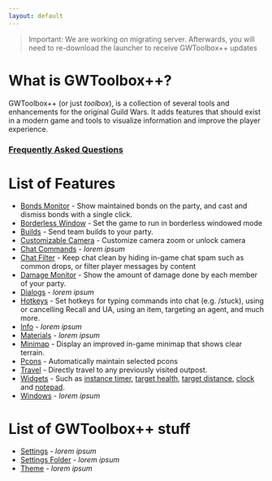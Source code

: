 ```yaml
---
layout: default
---
```


> Important: We are working on migrating server. Afterwards, you will need to re-download the launcher to receive GWToolbox++ updates

# [](#what-is-gwtoolbox++)What is GWToolbox++?
GWToolbox++ (or just *toolbox*), is a collection of several tools and enhancements for the original Guild Wars. It adds features that should exist in a modern game and tools to visualize information and improve the player experience.

### [Frequently Asked Questions](faq)

# [](#list-of-features)List of Features

* [Bonds Monitor](bonds) - Show maintained bonds on the party, and cast and dismiss bonds with a single click.
* [Borderless Window](borderless) - Set the game to run in borderless windowed mode
* [Builds](builds) - Send team builds to your party.
* [Customizable Camera](camera) - Customize camera zoom or unlock camera
* [Chat Commands](chat-commands) - _lorem ipsum_
* [Chat Filter](chat-filter) - Keep chat clean by hiding in-game chat spam such as common drops, or filter player messages by content
* [Damage Monitor](damage) - Show the amount of damage done by each member of your party.
* [Dialogs](dialogs) - _lorem ipsum_
* [Hotkeys](hotkeys) - Set hotkeys for typing commands into chat (e.g. /stuck), using or cancelling Recall and UA, using an item, targeting an agent, and much more.
* [Info](info) - _lorem ipsum_
* [Materials](materials) - _lorem ipsum_
* [Minimap](minimap) - Display an improved in-game minimap that shows clear terrain.
* [Pcons](pcons) - Automatically maintain selected pcons
* [Travel](travel) - Directly travel to any previously visited outpost.
* [Widgets](widgets) - Such as [instance timer](timer), [target health](health), [target distance](distance), [clock](clock) and [notepad](notepad).
* [Windows](windows) - _lorem ipsum_

# [](#list-of-features)List of GWToolbox++ stuff

* [Settings](settings) - _lorem ipsum_
* [Settings Folder](settings-folder) - _lorem ipsum_
* [Theme](theme) - _lorem ipsum_
